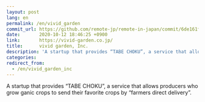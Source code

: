 ```yaml
---
layout: post
lang: en
permalink: /en/vivid_garden
commit_url: https://github.com/remote-jp/remote-in-japan/commit/6de161fccc93898795fef7e6ad70fd2be9f801a8
date:       2020-10-12 18:46:25 +0900
link:       https://vivid-garden.co.jp/
title:      vivid garden, Inc.
description: 'A startup that provides “TABE CHOKU”, a service that allows producers who grow ganic crops to send their favorite crops by “farmers direct delivery”.'
categories: 
redirect_from:
  - /en/vivid_garden_inc
---
```


<p>A startup that provides “TABE CHOKU”, a service that allows producers who grow ganic crops to send their favorite crops by “farmers direct delivery”.</p>
